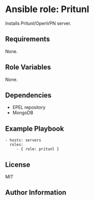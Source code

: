 Ansible role: Pritunl
=========

Installs Pritunl/OpenVPN server.

Requirements
------------

None.

Role Variables
--------------

None.

Dependencies
------------

+ EPEL repository
+ MongoDB

Example Playbook
----------------

    - hosts: servers
      roles:
         - { role: pritunl }

License
-------

MIT

Author Information
------------------
